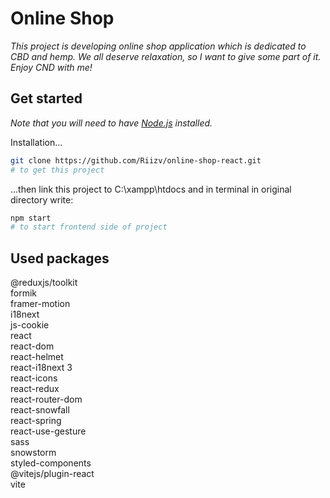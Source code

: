 # Online Shop

_This project is developing online shop application which is dedicated to CBD and hemp. We all deserve relaxation, so I want to give some part of it. Enjoy CND with me!_

<!-- _Note that you will need to have [Docker](https://www.docker.com/) installed._ -->

## Get started

_Note that you will need to have [Node.js](https://nodejs.org) installed._

Installation...

```bash
git clone https://github.com/Riizv/online-shop-react.git
# to get this project
```

...then link this project to C:\xampp\htdocs and in terminal in original directory write:

```bash
npm start
# to start frontend side of project
```

## Used packages

 @reduxjs/toolkit \
    formik \
    framer-motion \
    i18next  \
    js-cookie \
    react  \
    react-dom  \
    react-helmet \
    react-i18next 3 \
    react-icons \
    react-redux \
    react-router-dom \
    react-snowfall \
    react-spring \
    react-use-gesture \
    sass  \
    snowstorm \
    styled-components \
    @vitejs/plugin-react \
    vite   